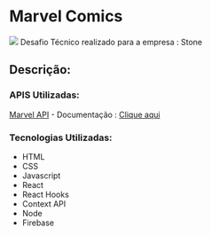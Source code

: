 # Marvel Comics

<img src="%PUBLIC_URL%/Images/logo-stone.png" />
Desafio Técnico realizado para a empresa : Stone

## Descrição:



### APIS Utilizadas: 

[Marvel API](https://developer.marvel.com "Marvel API") - Documentação : [Clique aqui](https://developer.marvel.com/docs "Clique aqui")

### Tecnologias Utilizadas: 

- HTML
- CSS
- Javascript
- React
- React Hooks
- Context API
- Node
- Firebase
